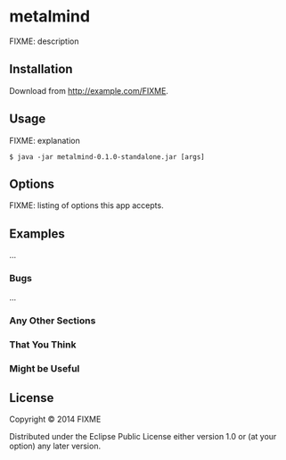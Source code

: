 # metalmind

FIXME: description

## Installation

Download from http://example.com/FIXME.

## Usage

FIXME: explanation

    $ java -jar metalmind-0.1.0-standalone.jar [args]

## Options

FIXME: listing of options this app accepts.

## Examples

...

### Bugs

...

### Any Other Sections
### That You Think
### Might be Useful

## License

Copyright © 2014 FIXME

Distributed under the Eclipse Public License either version 1.0 or (at
your option) any later version.
